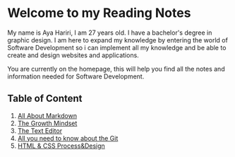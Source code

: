# Welcome to my Reading Notes

My name is Aya Hariri, I am 27 years old. I have a bachelor's degree in graphic design. I am here to expand my knowledge by entering the world of Software Development so i can implement all my knowledge and be able to create and design websites and applications.

You are currently on the homepage, this will help you find all the notes and information needed for Software Development.

## Table of Content

1. [All About Markdown](https://ayahariri.github.io/Reading-Notes/Read02)
2. [The Growth Mindset](https://ayahariri.github.io/Reading-Notes/Read02)
3. [The Text Editor](https://ayahariri.github.io/Reading-Notes/Readte)
4. [All you need to know about the Git](https://ayahariri.github.io/Reading-Notes/Read03)
5. [HTML & CSS Process&Design](https://ayahariri.github.io/Reading-Notes/Read04)
